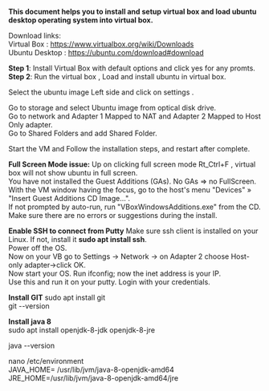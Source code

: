 **This document helps you to install and setup virtual box and load ubuntu desktop operating system into virtual box.**

Download links:  
Virtual Box : https://www.virtualbox.org/wiki/Downloads  
Ubuntu Desktop : https://ubuntu.com/download#download  

**Step 1**: Install Virtual Box with default options and click yes for any promts.  
**Step 2**:  Run the virtual box , Load and install ubuntu in virtual box.

Select the ubuntu image Left side and click on settings .   

Go to storage and select Ubuntu image from optical disk drive.    
Go to network and Adapter 1 Mapped to NAT and Adapter 2 Mapped to Host Only adapter.    
Go to Shared Folders and add Shared Folder.  

Start the VM and Follow the installation steps, and restart after complete.

**Full Screen Mode issue:**
Up on clicking full screen mode Rt_Ctrl+F , virtual box will not show ubuntu in full screen.  
You have not installed the Guest Additions (GAs). No GAs => no FullScreen.   
With the VM window having the focus, go to the host's menu "Devices" » "Insert Guest Additions CD Image...".   
If not prompted by auto-run, run "VBoxWindowsAdditions.exe" from the CD. Make sure there are no errors or suggestions during the install.  


**Enable SSH to connect from Putty**
Make sure ssh client is installed on your Linux. If not, install it **sudo apt install ssh**.  
Power off the OS.  
Now on your VB go to Settings -> Network -> on Adapter 2 choose Host-only adapter->click OK.  
Now start your OS. Run ifconfig; now the inet address is your IP.  
Use this and run it on your putty. Login with your credentials.  

**Install GIT**
sudo apt install git  
git --version  


**Install java 8**  
sudo apt install openjdk-8-jdk openjdk-8-jre

java --version

nano /etc/environment  
JAVA_HOME= /usr/lib/jvm/java-8-openjdk-amd64  
JRE_HOME=/usr/lib/jvm/java-8-openjdk-amd64/jre  









